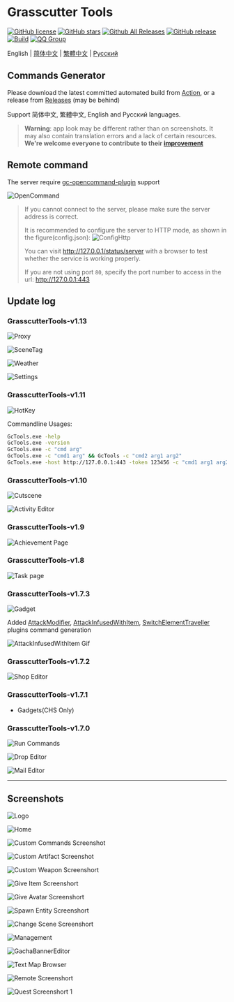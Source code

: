 # Grasscutter Tools

[![GitHub license](https://img.shields.io/github/license/jie65535/GrasscutterCommandGenerator)](https://github.com/jie65535/GrasscutterCommandGenerator/blob/main/LICENSE)
[![GitHub stars](https://img.shields.io/github/stars/jie65535/GrasscutterCommandGenerator)](https://github.com/jie65535/GrasscutterCommandGenerator/stargazers)
[![Github All Releases](https://img.shields.io/github/downloads/jie65535/GrasscutterCommandGenerator/total.svg)](https://github.com/jie65535/GrasscutterCommandGenerator/releases)
[![GitHub release](https://img.shields.io/github/v/release/jie65535/GrasscutterCommandGenerator)](https://github.com/jie65535/GrasscutterCommandGenerator/releases/latest)
[![Build](https://github.com/jie65535/GrasscutterCommandGenerator/actions/workflows/build.yml/badge.svg)](https://github.com/jie65535/GrasscutterCommandGenerator/actions/workflows/build.yml)
[![QQ Group](https://pub.idqqimg.com/wpa/images/group.png)](http://qm.qq.com/cgi-bin/qm/qr?_wv=1027&k=fBizzp6RwJsIY7gFlmd4L-WG0V3aF8X3&authKey=mTjf%2B7jCIZess1HTRi05e5yi%2FHKA1auMwE8%2FJ960PFWk8WMATST654gWPi4OTHTZ&noverify=0&group_code=835489603)

English | [简体中文](README_zh-cn.md) | [繁體中文](README_zh-tw.md) | [Русский](README_ru-RU.md)

## Commands Generator

Please download the latest committed automated build from [Action](https://github.com/jie65535/GrasscutterCommandGenerator/actions/workflows/build.yml), or a release from [Releases](https://github.com/jie65535/GrasscutterCommandGenerator/releases) (may be behind)

Support 简体中文, 繁體中文, English and Русский languages.

> **Warning**: app look may be different rather than on screenshots. It may also contain translation errors and a lack of certain resources. **We're welcome everyone to contribute to their [improvement](/Source/GrasscutterTools/Resources/en-us)**

## Remote command

The server require [gc-opencommand-plugin](https://github.com/jie65535/gc-opencommand-plugin) support

![OpenCommand](Doc/Screenshots/OpenCommand.gif)

> If you cannot connect to the server, please make sure the server address is correct.
>
> It is recommended to configure the server to HTTP mode, as shown in the figure(config.json):
> ![ConfigHttp](Doc/Screenshots/ConfigHttp.png)
> 
> You can visit http://127.0.0.1/status/server with a browser to test whether the service is working properly.
>
> If you are not using port `80`, specify the port number to access in the url: http://127.0.0.1:443

## Update log

### GrasscutterTools-v1.13
![Proxy](Doc/Screenshots-en/22-Proxy.png)

![SceneTag](Doc/Screenshots-en/23-SceneTag.png)

![Weather](Doc/Screenshots-en/24-Weather.png)

![Settings](Doc/Screenshots-en/25-Settings.png)

### GrasscutterTools-v1.11
![HotKey](Doc/Screenshots-en/21-HotKey.png)

Commandline Usages:
```bash
GcTools.exe -help
GcTools.exe -version
GcTools.exe -c "cmd arg"
GcTools.exe -c "cmd1 arg" && GcTools -c "cmd2 arg1 arg2"
GcTools.exe -host http://127.0.0.1:443 -token 123456 -c "cmd1 arg1 arg2 | cmd2 | cmd3 arg"
```

### GrasscutterTools-v1.10
![Cutscene](Doc/Screenshots-en/7-ChangeScene.png)

![Activity Editor](Doc/Screenshots-en/20-ActivityEditor.png)

### GrasscutterTools-v1.9
![Achievement Page](Doc/Screenshots-en/19-AchievementPage.png)

### GrasscutterTools-v1.8
![Task page](Doc/Screenshots-en/18-TaskPage.png)

### GrasscutterTools-v1.7.3
![Gadget](Doc/Screenshots-en/6-SpawnEntity.png)

Added [AttackModifier](https://github.com/NotThorny/AttackModifier), [AttackInfusedWithItem](https://github.com/snoobi-seggs/AttackInfusedWithItem), [SwitchElementTraveller](https://github.com/Penelopeep/SwitchElementTraveller) plugins command generation

![AttackInfusedWithItem Gif](Doc/Screenshots/AttackMod.gif)

### GrasscutterTools-v1.7.2
![Shop Editor](Doc/Screenshots-en/17-ShopEditor.png)

### GrasscutterTools-v1.7.1
 - Gadgets(CHS Only)

### GrasscutterTools-v1.7.0

![Run Commands](Doc/Screenshots/RunMultipleCommands.png)

![Drop Editor](Doc/Screenshots-en/15-DropEditor.png)

![Mail Editor](Doc/Screenshots-en/16-MailEditor.png)

---


## Screenshots

![Logo](Doc/Screenshots/GrasscutterLogo.png)

![Home](Doc/Screenshots-en/0-Home.png)

![Custom Commands Screenshot](Doc/Screenshots-en/1-CustomCommands.png)

![Custom Artifact Screenshot](Doc/Screenshots-en/2-CustomArtifact.png)

![Custom Weapon Screenshort](Doc/Screenshots-en/3-CustomWeapon.png)

![Give Item Screenshort](Doc/Screenshots-en/4-GiveItem.png)

![Give Avatar Screenshort](Doc/Screenshots-en/5-GiveAvatar.png)

![Spawn Entity Screenshort](Doc/Screenshots-en/6-SpawnEntity.png)

![Change Scene Screenshort](Doc/Screenshots-en/7-ChangeScene.png)

![Management](Doc/Screenshots-en/9-Manage.png)

![GachaBannerEditor](Doc/Screenshots-en/10-GachaBannerEditor.png)

![Text Map Browser](Doc/Screenshots-en/11-TextMapBrowser.png)

![Remote Screenshort](Doc/Screenshots-en/12-Remote.png)

![Quest Screenshort](Doc/Screenshots-en/13-Quest.png)
1
